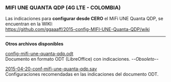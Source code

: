 ### MIFI UNE QUANTA QDP (4G LTE - COLOMBIA)

Las indicaciones para **configurar desde CERO** el MiFi UNE Quanta QDP, se encuentran en la WIKI:   
https://github.com/ggaaaff/2015-config-MIFI-UNE-Quanta-QDP/wiki  



***** 

**Otros archivos disponibles**  

[config-mifi-une-quanta-qdp.odt](https://github.com/ggaaaff/2015-config-MIFI-UNE-Quanta-QDP/blob/master/bin/config-mifi-une-quanta-qdp.odt)  
Documento en formato ODT (LibreOffice) con indicaciones. --_Obsoleto_--


[2015-04-20-conf-mifi-une-quanta-qdp.sav](https://github.com/ggaaaff/2015-config-MIFI-UNE-Quanta-QDP/blob/master/bin/2015-04-20-conf-mifi-une-quanta-qdp.sav)  
Configuraciones recomendadas en las indicaciones del documento ODT.  
